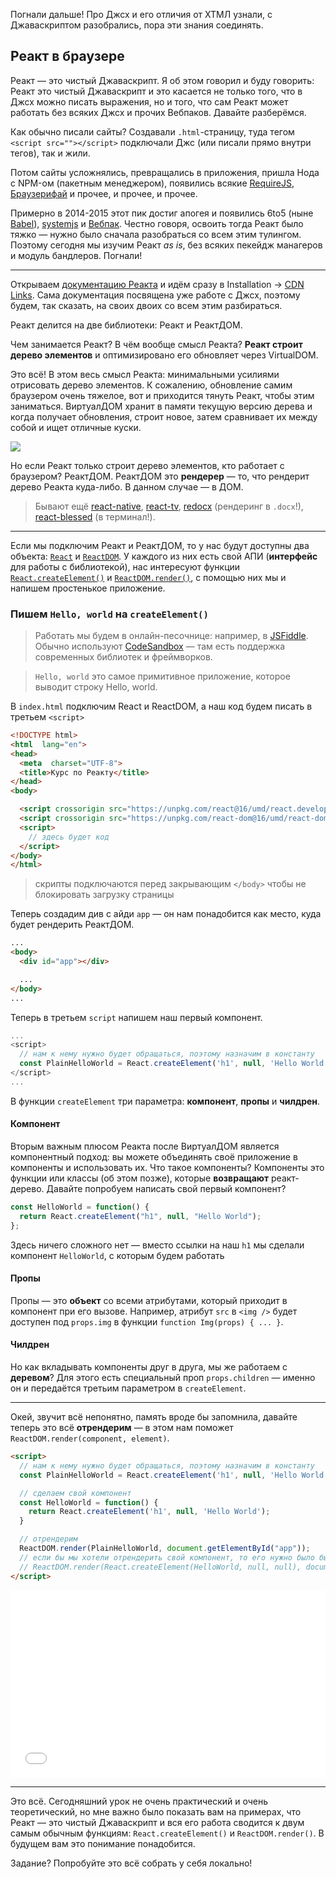 Погнали дальше! Про Джсх и его отличия от ХТМЛ узнали, с Джаваскриптом разобрались, пора эти знания соединять.

## Реакт в браузере

Реакт — это чистый Джаваскрипт. Я об этом говорил и буду говорить: Реакт это чистый Джаваскрипт и это касается не только того, что в Джсх можно писать выражения, но и того, что сам Реакт может работать без всяких Джсх и прочих Вебпаков. Давайте разберёмся.

Как обычно писали сайты? Создавали `.html`-страницу, туда тегом `<script src=""></script>` подключали Джс (или писали прямо внутри тегов), так и жили.

Потом сайты усложнялись, превращались в приложения, пришла Нода с NPM-ом (пакетным менеджером), появились всякие [RequireJS](http://requirejs.org/), [Браузерифай](http://browserify.org/) и прочее, и прочее, и прочее.

Примерно в 2014-2015 этот пик достиг апогея и появились 6to5 (ныне [Babel](http://babeljs.io/)), [systemjs](https://github.com/systemjs/systemjs) и [Вебпак](https://webpack.js.org). Честно говоря, освоить тогда Реакт было тяжко — нужно было сначала разобраться со всем этим тулингом. Поэтому сегодня мы изучим Реакт _as is_, без всяких пекейдж манагеров и модуль бандлеров. Погнали!

---

Открываем [документацию Реакта](https://reactjs.org/) и идём сразу в Installation → [CDN Links](https://reactjs.org/docs/cdn-links.html). Сама документация посвящена уже работе с Джсх, поэтому будем, так сказать, на своих двоих со всем этим разбираться.

Реакт делится на две библиотеки: Реакт и РеактДОМ.

Чем занимается Реакт? В чём вообще смысл Реакта? **Реакт строит дерево элементов** и оптимизировано его обновляет через VirtualDOM.

Это всё! В этом весь смысл Реакта: минимальными усилиями отрисовать дерево элементов. К сожалению, обновление самим браузером очень тяжелое, вот и приходится тянуть Реакт, чтобы этим заниматься. ВиртуалДОМ хранит в памяти текущую версию дерева и когда получает обновления, строит новое, затем сравнивает их между собой и ищет отличные куски.

![](https://i.imgur.com/BISUcA7.png)

Но если Реакт только строит дерево элементов, кто работает с браузером? РеактДОМ. РеактДОМ это **рендерер** — то, что рендерит дерево Реакта куда-либо. В данном случае — в ДОМ.

> Бывают ещё [react-native](http://facebook.github.io/react-native/), [react-tv](https://github.com/react-tv/react-tv), [redocx](https://github.com/nitin42/redocx) (рендеринг в `.docx`!), [react-blessed](https://github.com/Yomguithereal/react-blessed) (в терминал!).

---

Если мы подключим Реакт и РеактДОМ, то у нас будут доступны два объекта: [`React`](https://reactjs.org/docs/react-api.html) и [`ReactDOM`](https://reactjs.org/docs/react-dom.html). У каждого из них есть свой АПИ (**интерфейс** для работы с библиотекой), нас интересуют функции [`React.createElement()`](https://reactjs.org/docs/react-api.html#createelement) и [`ReactDOM.render()`](https://reactjs.org/docs/react-dom.html#render), с помощью них мы и напишем простенькое приложение.

### Пишем `Hello, world` на `createElement()`

> Работать мы будем в онлайн-песочнице: например, в [JSFiddle](https://jsfiddle.net/). Обычно используют [CodeSandbox](https://codesandbox.io) — там есть поддержка современных библиотек и фреймворков.

> `Hello, world` это самое примитивное приложение, которое выводит строку Hello, world.

В `index.html` подключим React и ReactDOM, а наш код будем писать в третьем `<script>`

```html
<!DOCTYPE html>
<html  lang="en">
<head>
  <meta  charset="UTF-8">
  <title>Курс по Реакту</title>
</head>
<body>

  <script crossorigin src="https://unpkg.com/react@16/umd/react.development.js"></script>
  <script crossorigin src="https://unpkg.com/react-dom@16/umd/react-dom.development.js"></script>
  <script>
    // здесь будет код
  </script>
</body>
</html>
```

> скрипты подключаются перед закрывающим `</body>` чтобы не блокировать загрузку страницы

Теперь создадим див с айди `app` — он нам понадобится как место, куда будет рендерить РеактДОМ.

```html
...
<body>
  <div id="app"></div>

  ...
</body>
...
```

Теперь в третьем `script` напишем наш первый компонент.

```js
...
<script>
  // нам к нему нужно будет обращаться, поэтому назначим в константу
  const PlainHelloWorld = React.createElement('h1', null, 'Hello World');
</script>
...
```

В функции `createElement` три параметра: **компонент**, **пропы** и **чилдрен**.

#### Компонент

Вторым важным плюсом Реакта после ВиртуалДОМ является компонентный подход: вы можете объединять своё приложение в компоненты и использовать их. Что такое компоненты? Компоненты это функции или классы (об этом позже), которые **возвращают** реакт-дерево. Давайте попробуем написать свой первый компонент?

```js
const HelloWorld = function() {
  return React.createElement("h1", null, "Hello World");
};
```

Здесь ничего сложного нет — вместо ссылки на наш `h1` мы сделали компонент `HelloWorld`, с которым будем работать

#### Пропы

Пропы — это **объект** со всеми атрибутами, который приходит в компонент при его вызове. Например, атрибут `src` в `<img />` будет доступен под `props.img` в функции `function Img(props) { ... }`.

#### Чилдрен

Но как вкладывать компоненты друг в друга, мы же работаем с **деревом**? Для этого есть специальный проп `props.children` — именно он и передаётся третьим параметром в `createElement`.

---

Окей, звучит всё непонятно, память вроде бы запомнила, давайте теперь это всё **отрендерим** — в этом нам поможет `ReactDOM.render(component, element)`.

```html
<script>
  // нам к нему нужно будет обращаться, поэтому назначим в константу
  const PlainHelloWorld = React.createElement('h1', null, 'Hello World');

  // сделаем свой компонент
  const HelloWorld = function() {
    return React.createElement('h1', null, 'Hello World');
  }

  // отрендерим
  ReactDOM.render(PlainHelloWorld, document.getElementById("app"));
  // если бы мы хотели отрендерить свой компонент, то его нужно было бы сначала вызвать через createElement
  // ReactDOM.render(React.createElement(HelloWorld, null, null), document.getElementById("app"))
</script>
```

<iframe width="100%" height="300" src="//jsfiddle.net/hehL6x6t/2/embedded/result,html,js/" allowpaymentrequest allowfullscreen="allowfullscreen" frameborder="0"></iframe>

---

Это всё. Сегодняшний урок не очень практический и очень теоретический, но мне важно было показать вам на примерах, что Реакт — это чистый Джаваскрипт и вся его работа сводится к двум самым обычным функциям: `React.createElement()` и `ReactDOM.render()`. В будущем вам это понимание понадобится.

Задание? Попробуйте это всё собрать у себя локально!
